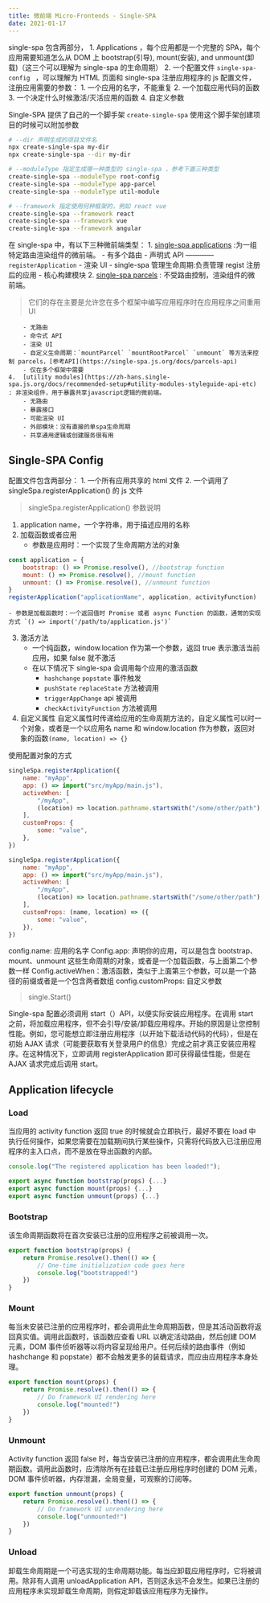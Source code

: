 ```yaml
---
title: 微前端 Micro-Frontends - Single-SPA
date: 2021-01-17
---
```


single-spa 包含两部分， 1. Applications ，每个应用都是一个完整的 SPA，每个应用需要知道怎么从 DOM 上 bootstrap(引导), mount(安装), and unmount(卸载)（这三个可以理解为 single-spa 的生命周期） 2. 一个配置文件 `single-spa-config ` ，可以理解为 HTML 页面和 single-spa 注册应用程序的 js 配置文件，注册应用需要的参数： 1. 一个应用的名字，不能重复 2. 一个加载应用代码的函数 3. 一个决定什么时候激活/灭活应用的函数 4. 自定义参数

Single-SPA 提供了自己的一个脚手架 `create-single-spa`
使用这个脚手架创建项目的时候可以附加参数

```bash
# --dir 声明生成的项目文件名
npx create-single-spa my-dir
npx create-single-spa --dir my-dir

# --moduleType 指定生成哪一种类型的 single-spa ，参考下面三种类型
create-single-spa --moduleType root-config
create-single-spa --moduleType app-parcel
create-single-spa --moduleType util-module

# --framework 指定使用何种框架的，例如 react vue
create-single-spa --framework react
create-single-spa --framework vue
create-single-spa --framework angular
```

在 single-spa 中，有以下三种微前端类型： 1. [single-spa applications](https://zh-hans.single-spa.js.org/docs/building-applications) :为一组特定路由渲染组件的微前端。 - 有多个路由 - 声明式 API ———— `registerApplication` - 渲染 UI - single-spa 管理生命周期:负责管理 regist 注册后的应用 - 核心构建模块 2. [single-spa parcels](https://zh-hans.single-spa.js.org/docs/parcels-overview) : 不受路由控制，渲染组件的微前端。

> 它们的存在主要是允许您在多个框架中编写应用程序时在应用程序之间重用 UI

    	- 无路由
    	- 命令式 API
    	- 渲染 UI
    	- 自定义生命周期：`mountParcel` `mountRootParcel` `unmount` 等方法来控制 parcels，[参考API](https://single-spa.js.org/docs/parcels-api)
    	- 仅在多个框架中需要
    4.  [utility modules](https://zh-hans.single-spa.js.org/docs/recommended-setup#utility-modules-styleguide-api-etc) : 非渲染组件，用于暴露共享javascript逻辑的微前端。
    	- 无路由
    	- 暴露接口
    	- 可能渲染 UI
    	- 外部模块：没有直接的单spa生命周期
    	- 共享通用逻辑或创建服务很有用

## Single-SPA Config

配置文件包含两部分： 1. 一个所有应用共享的 html 文件 2. 一个调用了 singleSpa.registerApplication() 的 js 文件

> singleSpa.registerApplication() 参数说明

1. application name，一个字符串，用于描述应用的名称
2. 加载函数或者应用
    - 参数是应用时：一个实现了生命周期方法的对象

```js
const application = {
    bootstrap: () => Promise.resolve(), //bootstrap function
    mount: () => Promise.resolve(), //mount function
    unmount: () => Promise.resolve(), //unmount function
}
registerApplication("applicationName", application, activityFunction)
```

    - 参数是加载函数时：一个返回值时 Promise 或者 async Function 的函数，通常的实现方式 `() => import('/path/to/application.js')`

3. 激活方法
    - 一个纯函数，window.location 作为第一个参数，返回 true 表示激活当前应用，如果 false 就不激活
    - 在以下情况下 single-spa 会调用每个应用的激活函数
        - `hashchange` `popstate` 事件触发
        - `pushState` `replaceState` 方法被调用
        - `triggerAppChange` api 被调用
        - `checkActivityFunction` 方法被调用
4. 自定义属性
   自定义属性时传递给应用的生命周期方法的，自定义属性可以时一个对象，或者是一个以应用名 name 和 window.location 作为参数，返回对象的函数`(name, location) => {}`

使用配置对象的方式

```js
singleSpa.registerApplication({
    name: "myApp",
    app: () => import("src/myApp/main.js"),
    activeWhen: [
        "/myApp",
        (location) => location.pathname.startsWith("/some/other/path"),
    ],
    customProps: {
        some: "value",
    },
})

singleSpa.registerApplication({
    name: "myApp",
    app: () => import("src/myApp/main.js"),
    activeWhen: [
        "/myApp",
        (location) => location.pathname.startsWith("/some/other/path"),
    ],
    customProps: (name, location) => ({
        some: "value",
    }),
})
```

config.name: 应用的名字
Config.app: 声明你的应用，可以是包含 bootstrap、mount、unmount 这些生命周期的对象，或者是一个加载函数，与上面第二个参数一样
Config.activeWhen：激活函数，类似于上面第三个参数，可以是一个路径的前缀或者是一个包含两者数组
config.customProps: 自定义参数

> single.Start()

Single-spa 配置必须调用 start（）API，以便实际安装应用程序。在调用 start 之前，将加载应用程序，但不会引导/安装/卸载应用程序。开始的原因是让您控制性能。例如，您可能想立即注册应用程序（以开始下载活动代码的代码），但是在初始 AJAX 请求（可能要获取有关登录用户的信息）完成之前才真正安装应用程序。在这种情况下，立即调用 registerApplication 即可获得最佳性能，但是在 AJAX 请求完成后调用 start。

## Application lifecycle

### Load

当应用的 activity function 返回 true 的时候就会立即执行，最好不要在 load 中执行任何操作，如果您需要在加载期间执行某些操作，只需将代码放入已注册应用程序的主入口点，而不是放在导出函数的内部。

```js
console.log("The registered application has been loaded!");

export async function bootstrap(props) {...}
export async function mount(props) {...}
export async function unmount(props) {...}
```

### Bootstrap

该生命周期函数将在首次安装已注册的应用程序之前被调用一次。

```js
export function bootstrap(props) {
    return Promise.resolve().then(() => {
        // One-time initialization code goes here
        console.log("bootstrapped!")
    })
}
```

### Mount

每当未安装已注册的应用程序时，都会调用此生命周期函数，但是其活动函数将返回真实值。调用此函数时，该函数应查看 URL 以确定活动路由，然后创建 DOM 元素，DOM 事件侦听器等以将内容呈现给用户。任何后续的路由事件（例如 hashchange 和 popstate）都不会触发更多的装载请求，而应由应用程序本身处理。

```js
export function mount(props) {
    return Promise.resolve().then(() => {
        // Do framework UI rendering here
        console.log("mounted!")
    })
}
```

### Unmount

Activity function 返回 false 时，每当安装已注册的应用程序，都会调用此生命周期函数。调用此函数时，应清除所有在挂载已注册应用程序时创建的 DOM 元素，DOM 事件侦听器，内存泄漏，全局变量，可观察的订阅等。

```js
export function unmount(props) {
    return Promise.resolve().then(() => {
        // Do framework UI unrendering here
        console.log("unmounted!")
    })
}
```

### Unload

卸载生命周期是一个可选实现的生命周期功能。每当应卸载应用程序时，它将被调用。除非有人调用 unloadApplication API，否则这永远不会发生。如果已注册的应用程序未实现卸载生命周期，则假定卸载该应用程序为无操作。
